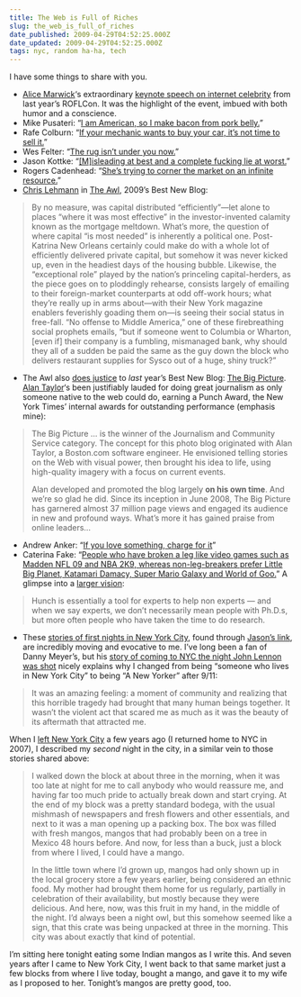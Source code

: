 ```yaml
---
title: The Web is Full of Riches
slug: the_web_is_full_of_riches
date_published: 2009-04-29T04:52:25.000Z
date_updated: 2009-04-29T04:52:25.000Z
tags: nyc, random ha-ha, tech
---
```


I have some things to share with you.

- [Alice Marwick](http://www.tiara.org/blog/?p=452)‘s extraordinary [keynote speech on internet celebrity](http://www.archive.org/details/RespectablyFrench.ROFLCon.Making_It_Big) from last year’s ROFLCon. It was the highlight of the event, imbued with both humor and a conscience.
- Mike Pusateri: “[I am American, so I make bacon from pork belly.](http://cruftbox.com/blog/archives/001573.html)”
- Rafe Colburn: “[If your mechanic wants to buy your car, it’s not time to sell it.](http://rc3.org/2009/04/22/loving-what-you-have/)”
- Wes Felter: “[The rug isn’t under you now.](http://wmf.editthispage.com/2009/04/21)”
- Jason Kottke: “[[M]isleading at best and a complete fucking lie at worst.](http://www.kottke.org/09/04/stinky-blogging-stats)”
- Rogers Cadenhead: “[She’s trying to corner the market on an infinite resource.](http://workbench.cadenhead.org/news/3509/attorney-wants-pol-top-level-domain)”
- [Chris Lehmann](http://www.theawl.com/2009/04/rich-people-things) in [The Awl](http://www.theawl.com/), 2009’s Best New Blog:

> By no measure, was capital distributed “efficiently”—let alone to places “where it was most effective” in the investor-invented calamity known as the mortgage meltdown. What’s more, the question of where capital “is most needed” is inherently a political one. Post-Katrina New Orleans certainly could make do with a whole lot of efficiently delivered private capital, but somehow it was never kicked up, even in the headiest days of the housing bubble. Likewise, the “exceptional role” played by the nation’s princeling capital-herders, as the piece goes on to ploddingly rehearse, consists largely of emailing to their foreign-market counterparts at odd off-work hours; what they’re really up in arms about—with their New York magazine enablers feverishly goading them on—is seeing their social status in free-fall. “No offense to Middle America,” one of these firebreathing social prophets emails, “but if someone went to Columbia or Wharton, [even if] their company is a fumbling, mismanaged bank, why should they all of a sudden be paid the same as the guy down the block who delivers restaurant supplies for Sysco out of a huge, shiny truck?”

- The Awl also [does justice](http://www.theawl.com/2009/04/big-picture-wins-nyt-internal-awards) to *last* year’s Best New Blog: [The Big Picture](http://www.boston.com/bigpicture/). [Alan Taylor](http://www.kokogiak.com/)‘s been justifiably lauded for doing great journalism as only someone native to the web could do, earning a Punch Award, the New York Times’ internal awards for outstanding performance (emphasis mine):

> The Big Picture … is the winner of the Journalism and Community Service category. The concept for this photo blog originated with Alan Taylor, a Boston.com software engineer. He envisioned telling stories on the Web with visual power, then brought his idea to life, using high-quality imagery with a focus on current events.
> 
> Alan developed and promoted the blog largely **on his own time**. And we’re so glad he did. Since its inception in June 2008, The Big Picture has garnered almost 37 million page views and engaged its audience in new and profound ways. What’s more it has gained praise from online leaders…

- Andrew Anker: “[If you love something, charge for it](http://www.quid.pro/2009/04/if-you-love-something-charge-for-it.html)”
- Caterina Fake: “[People who have broken a leg like video games such as Madden NFL 09 and NBA 2K9, whereas non-leg-breakers prefer Little Big Planet, Katamari Damacy, Super Mario Galaxy and World of Goo.](http://www.caterina.net/archive/001171.html)” A glimpse into a [larger vision](http://www.caterina.net/archive/001172.html):

> Hunch is essentially a tool for experts to help non experts — and when we say experts, we don’t necessarily mean people with Ph.D.s, but more often people who have taken the time to do research.

- These [stories of first nights in New York City](http://nymag.com/news/features/56014/), found through [Jason’s link](http://www.kottke.org/09/04/first-days-in-new-york), are incredibly moving and evocative to me. I’ve long been a fan of Danny Meyer’s, but his [story of coming to NYC the night John Lennon was shot](http://nymag.com/news/features/56014/index6.html) nicely explains why I changed from being “someone who lives in New York City” to being “A New Yorker” after 9/11:

> It was an amazing feeling: a moment of community and realizing that this horrible tragedy had brought that many human beings together. It wasn’t the violent act that scared me as much as it was the beauty of its aftermath that attracted me.

When I [left New York City](http://dashes.com/anil/2004/07/on-leaving-new.html) a few years ago (I returned home to NYC in 2007), I described my *second* night in the city, in a similar vein to those stories shared above:

> I walked down the block at about three in the morning, when it was too late at night for me to call anybody who would reassure me, and having far too much pride to actually break down and start crying. At the end of my block was a pretty standard bodega, with the usual mishmash of newspapers and fresh flowers and other essentials, and next to it was a man opening up a packing box. The box was filled with fresh mangos, mangos that had probably been on a tree in Mexico 48 hours before. And now, for less than a buck, just a block from where I lived, I could have a mango.
> 
> In the little town where I’d grown up, mangos had only shown up in the local grocery store a few years earlier, being considered an ethnic food. My mother had brought them home for us regularly, partially in celebration of their availability, but mostly because they were delicious. And here, now, was this fruit in my hand, in the middle of the night. I’d always been a night owl, but this somehow seemed like a sign, that this crate was being unpacked at three in the morning. This city was about exactly that kind of potential.

I’m sitting here tonight eating some Indian mangos as I write this. And seven years after I came to New York City, I went back to that same market just a few blocks from where I live today, bought a mango, and gave it to my wife as I proposed to her. Tonight’s mangos are pretty good, too.
